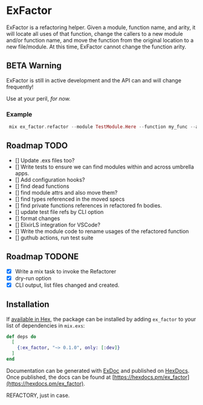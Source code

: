 # ExFactor

ExFactor is a refactoring helper. Given a module, function name, and arity, it will locate all uses of
that function, change the callers to a new module and/or function name, and move the function from the original location
to a new file/module. At this time, ExFactor cannot change the function arity.

## BETA Warning

ExFactor is still in active development and the API can and will change frequently!

Use at your peril, _for now._

### Example
```elixir
 mix ex_factor.refactor --module TestModule.Here --function my_func --arity 1 --target NewModule.Test
```

## Roadmap TODO

  - [] Update .exs files too?
  - [] Write tests to ensure we can find modules within and across umbrella apps.
  - [] Add configuration hooks?
  - [] find dead functions
  - [] find module attrs and also move them?
  - [] find types referenced in the moved specs
  - [] find private functions references in refactored fn bodies.
  - [] update test file refs by CLI option
  - [] format changes
  - [] ElixirLS integration for VSCode?
  - [] Write the module code to rename usages of the refactored function
  - [] guthub actions, run test suite

## Roadmap TODONE
  - [X] Write a mix task to invoke the Refactorer
  - [X] dry-run option
  - [X] CLI output, list files changed and created.

## Installation

If [available in Hex](https://hex.pm/docs/publish), the package can be installed
by adding `ex_factor` to your list of dependencies in `mix.exs`:

```elixir
def deps do
  [
    {:ex_factor, "~> 0.1.0", only: [:dev]}
  ]
end
```

Documentation can be generated with [ExDoc](https://github.com/elixir-lang/ex_doc)
and published on [HexDocs](https://hexdocs.pm). Once published, the docs can
be found at [https://hexdocs.pm/ex_factor](https://hexdocs.pm/ex_factor).

REFACTORY, just in case.